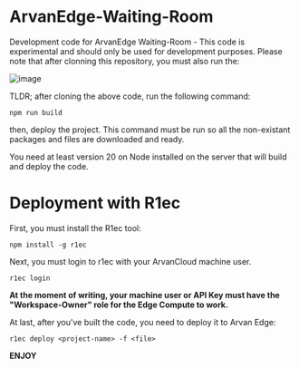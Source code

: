 # ArvanEdge-Waiting-Room
Development code for ArvanEdge Waiting-Room - This code is experimental and should only be used for development purposes. Please note that after clonning this repository, you must also run the:

![image](https://github.com/astroadrenalin/arvanedge-waiting-room/assets/134690238/e9d92cdb-9482-4b2c-b633-f10824f7acbb)

TLDR; after cloning the above code, run the following command:

```
npm run build
```
then, deploy the project. This command must be run so all the non-existant packages and files are downloaded and ready.

You need at least version 20 on Node installed on the server that will build and deploy the code.



# Deployment with R1ec


First, you must install the R1ec tool:

```
npm install -g r1ec
```

Next, you must login to r1ec with your ArvanCloud machine user. 

```
r1ec login
```

**At the moment of writing, your machine user or API Key must have the "Workspace-Owner" role for the Edge Compute to work.**

At last, after you've built the code, you need to deploy it to Arvan Edge:

```
r1ec deploy <project-name> -f <file>
```

**ENJOY**
